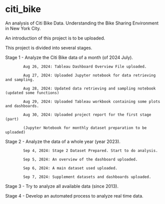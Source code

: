 # citi_bike
An analysis of Citi Bike Data. Understanding the Bike Sharing Environment in New York City.

An introduction of this project is to be uploaded.

This project is divided into several stages.

  Stage 1 - Analyze the Citi Bike data of a month (of 2024 July).
  
            Aug 26, 2024: Tableau Dashboard Overview File uploaded.
            
            Aug 27, 2024: Uploaded Jupyter notebook for data retrieving and sampling.

            Aug 28, 2024: Updated data retrieving and sampling notebook (updated some functions)

            Aug 29, 2024: Uploaded Tableau workbook containing some plots and dashboards.

            Aug 30, 2024: Uploaded project report for the first stage (part)
            
            (Jupyter Notebook for monthly dataset preparation to be uploaded)

  Stage 2 - Analyze the data of a whole year (year 2023).
  
            Sep 4, 2024: Stage 2 Dataset Prepared. Start to do analysis.

            Sep 5, 2024: An overview of the dashboard uploaded.

            Sep 6, 2024: A main dataset used uploaded.

            Sep 7, 2024: Supplement datasets and dashboards uploaded.

  Stage 3 - Try to analyze all available data (since 2013).

  Stage 4 - Develop an automated process to analyze real time data.


